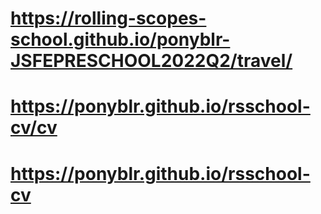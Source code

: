 # https://rolling-scopes-school.github.io/ponyblr-JSFEPRESCHOOL2022Q2/travel/
# https://ponyblr.github.io/rsschool-cv/cv
# https://ponyblr.github.io/rsschool-cv
